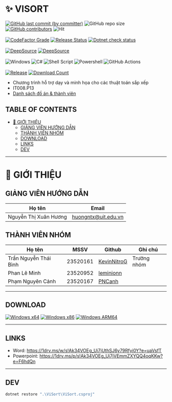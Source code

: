 # ✨ VISORT

<div>
  <a href="../../commits/main"><img src="https://img.shields.io/github/last-commit/KevMi-UIT/IT008-ViSort?style=for-the-badge&color=f4dbd6" alt="GitHub last commit (by committer)"></a>
  <img src="https://img.shields.io/github/repo-size/KevMi-UIT/IT008-ViSort?style=for-the-badge&color=f5bde6" alt="GitHub repo size">
  <a href="../../graphs/contributors"><img src="https://img.shields.io/github/contributors/KevMi-UIT/IT008-ViSort?style=for-the-badge&color=c6a0f6" alt="GitHub contributors"></a>
  <img src="https://hits.sh/github.com/KevMi-UIT/IT008-ViSort.svg?view=today-total&style=for-the-badge&label=hits" alt="Hit">
  <br>
  <br>
  <a href="https://www.codefactor.io/repository/github/KevMi-UIT/IT008-ViSort"><img src="https://img.shields.io/codefactor/grade/github/KevMi-UIT/IT008-ViSort?style=for-the-badge" alt="CodeFactor Grade"></a>
  <a href="../../../actions/workflows/release.yml"><img src="https://img.shields.io/github/actions/workflow/status/KevMi-UIT/IT008-ViSort/release.yml?style=for-the-badge&label=RELEASE" alt="Release Status"></a>
  <a href="../../../actions/workflows/dotnet_check.yml"><img src="https://img.shields.io/github/actions/workflow/status/KevMi-UIT/IT008-ViSort/dotnet_check.yml?style=for-the-badge&label=DOTNET%20CHECK" alt="Dotnet check status"></a>
  <br>
  <br>
  <a href="https://app.deepsource.com/gh/KevMi-UIT/IT008-ViSort/" target="_blank"><img alt="DeepSource" title="DeepSource" src="https://app.deepsource.com/gh/KevMi-UIT/IT008-ViSort.svg/?label=active+issues&show_trend=true&token=_ndTeatfi8J31o77zqM2NLYI"/></a>
  <a href="https://app.deepsource.com/gh/KevMi-UIT/IT008-ViSort/" target="_blank"><img alt="DeepSource" title="DeepSource" src="https://app.deepsource.com/gh/KevMi-UIT/IT008-ViSort.svg/?label=resolved+issues&show_trend=true&token=_ndTeatfi8J31o77zqM2NLYI"/></a>
  <br>
  <br>
  <img src="https://img.shields.io/badge/Windows-0078D6?style=for-the-badge&logo=windows&logoColor=white" alt="Windows">
  <img src="https://img.shields.io/badge/c%23-%23239120.svg?style=for-the-badge&logo=csharp&logoColor=white" alt="C#">
  <img src="https://img.shields.io/badge/shell_script-%23121011.svg?style=for-the-badge&logo=gnu-bash&logoColor=white" alt="Shell Script">
  <img src="https://img.shields.io/badge/PowerShell-%235391FE.svg?style=for-the-badge&logo=powershell&logoColor=white" alt="Powershell">
  <img src="https://img.shields.io/badge/github%20actions-%232671E5.svg?style=for-the-badge&logo=githubactions&logoColor=white" alt="GitHub Actions">
  <br>
  <br>
  <a href="../../../releases/latest"><img alt="Release" src="https://img.shields.io/github/v/release/KevMi-UIT/IT008-ViSort?sort=date&display_name=tag&style=for-the-badge&color=f9e2af"></a>
  <a href="../../../releases/latest"><img alt="Download Count" src="https://img.shields.io/github/downloads/KevMi-UIT/IT008-ViSort/total?style=for-the-badge&color=89dceb"></a>
</div>

- Chương trình hỗ trợ dạy và minh họa cho các thuật toán sắp xếp
- IT008.P13
- [Danh sách đồ án & thành viên](https://docs.google.com/spreadsheets/d/1fhE7mMagXvfal4vOdhkRucCs-nvcMe3Jw-MJa18PLK4/edit?gid=0#gid=0)

## TABLE OF CONTENTS

<!-- START doctoc generated TOC please keep comment here to allow auto update -->
<!-- DON'T EDIT THIS SECTION, INSTEAD RE-RUN doctoc TO UPDATE -->

- [🌠 GIỚI THIỆU](#-gi%E1%BB%9Ai-thi%E1%BB%86u)
  - [GIẢNG VIÊN HƯỚNG DẪN](#gi%E1%BA%A2ng-vi%C3%8An-h%C6%AF%E1%BB%9Ang-d%E1%BA%AAn)
  - [THÀNH VIÊN NHÓM](#th%C3%80nh-vi%C3%8An-nh%C3%93m)
  - [DOWNLOAD](#download)
  - [LINKS](#links)
  - [DEV](#dev)

<!-- END doctoc generated TOC please keep comment here to allow auto update -->

---

# 🌠 GIỚI THIỆU

## GIẢNG VIÊN HƯỚNG DẪN

| Họ tên                | Email               |
| --------------------- | ------------------- |
| Nguyễn Thị Xuân Hương | huongntx@uit.edu.vn |

## THÀNH VIÊN NHÓM

| Họ tên                | MSSV     | Github                                         | Ghi chú     |
| --------------------- | -------- | ---------------------------------------------- | ----------- |
| Trần Nguyễn Thái Bình | 23520161 | [KevinNitroG](https://github.com/KevinNitroG/) | Trưởng nhóm |
| Phan Lê Minh          | 23520952 | [leminionn](https://github.com/leminionn/)     |             |
| Phạm Nguyên Cảnh      | 23520167 | [PNCanh](https://github.com/PNCanh/)           |             |

---

## DOWNLOAD

[![Windows x64](https://img.shields.io/badge/Windows_X64-8aadf4?style=for-the-badge&logo=windows&logoColor=white)](../../../releases/latest/download/ViSort-x64.exe)
[![Windows x86](https://img.shields.io/badge/Windows_X86-ed8796?style=for-the-badge&logo=windows&logoColor=white)](../../../releases/latest/download/ViSort-x86.exe)
[![Windows ARM64](https://img.shields.io/badge/Windows_ARM64-5b6078?style=for-the-badge&logo=windows&logoColor=white)](../../../releases/latest/download/ViSort-arm64.exe)

---

## LINKS

- Word: https://1drv.ms/w/s!Ak34VOEg_Ui7jUthSJ6y79Rfyi0Y?e=uaVsfT
- Powerpoint: https://1drv.ms/p/s!Ak34VOEg_Ui7jVEmmZXYQQ4oqKKw?e=F6hdQn

---

## DEV

```ps1
dotnet restore ".\ViSort\ViSort.csproj"
```
